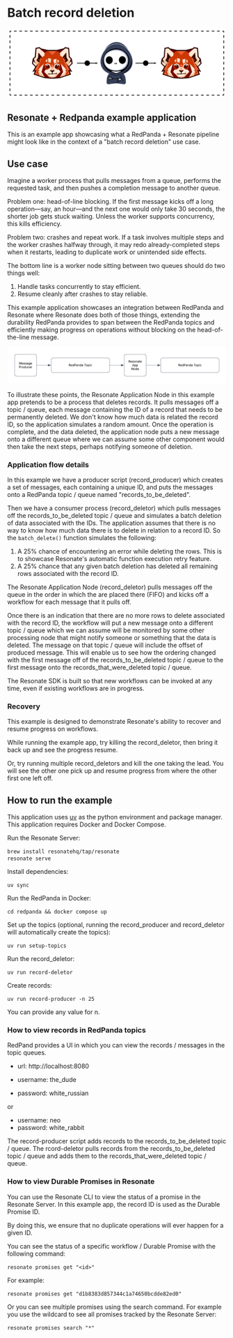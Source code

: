 # Batch record deletion

![RedPanda+Resonate header image](./static/Redpanda+Resonate.png)

## Resonate + Redpanda example application

This is an example app showcasing what a RedPanda + Resonate pipeline might look like in the context of a "batch record deletion" use case.

## Use case

Imagine a worker process that pulls messages from a queue, performs the requested task, and then pushes a completion message to another queue.

Problem one: head-of-line blocking.
If the first message kicks off a long operation—say, an hour—and the next one would only take 30 seconds, the shorter job gets stuck waiting. Unless the worker supports concurrency, this kills efficiency.

Problem two: crashes and repeat work.
If a task involves multiple steps and the worker crashes halfway through, it may redo already-completed steps when it restarts, leading to duplicate work or unintended side effects.

The bottom line is a worker node sitting between two queues should do two things well:

1. Handle tasks concurrently to stay efficient.
2. Resume cleanly after crashes to stay reliable.

This example application showcases an integration between RedPanda and Resonate where Resonate does both of those things, extending the durability RedPanda provides to span between the RedPanda topics and efficiently making progress on operations without blocking on the head-of-the-line message.

![RedPanda+Resonate component diagram](./static/redpanda+resonate-component-diagram.png)

To illustrate these points, the Resonate Application Node in this example app pretends to be a process that deletes records. It pulls messages off a topic / queue, each message containing the ID of a record that needs to be permanently deleted. We don't know how much data is related the record ID, so the application simulates a random amount. Once the operation is complete, and the data deleted, the application node puts a new message onto a different queue where we can assume some other component would then take the next steps, perhaps notifying someone of deletion.

### Application flow details

In this example we have a producer script (record_producer) which creates a set of messages, each containing a unique ID, and puts the messages onto a RedPanda topic / queue named "records_to_be_deleted".

Then we have a consumer process (record_deletor) which pulls messages off the records_to_be_deleted topic / queue and simulates a batch deletion of data associated with the IDs. The application assumes that there is no way to know how much data there is to delete in relation to a record ID. So the `batch_delete()` function simulates the following:

1. A 25% chance of encountering an error while deleting the rows. This is to showcase Resonate's automatic function execution retry feature.
2. A 25% chance that any given batch deletion has deleted all remaining rows associated with the record ID.

The Resonate Application Node (record_deletor) pulls messages off the queue in the order in which the are placed there (FIFO) and kicks off a workflow for each message that it pulls off.

Once there is an indication that there are no more rows to delete associated with the record ID, the workflow will put a new message onto a different topic / queue which we can assume will be monitored by some other processing node that might notify someone or something that the data is deleted.
The message on that topic / queue will include the offset of produced message. This will enable us to see how the ordering changed with the first message off of the records_to_be_deleted topic / queue to the first message onto the records_that_were_deleted topic / queue.

The Resonate SDK is built so that new workflows can be invoked at any time, even if existing workflows are in progress.

### Recovery

This example is designed to demonstrate Resonate's ability to recover and resume progress on workflows.

While running the example app, try killing the record_deletor, then bring it back up and see the progress resume.

Or, try running multiple record_deletors and kill the one taking the lead. You will see the other one pick up and resume progress from where the other first one left off.

## How to run the example

This application uses [uv](https://docs.astral.sh/uv/) as the python environment and package manager.
This application requires Docker and Docker Compose.

Run the Resonate Server:

```shell
brew install resonatehq/tap/resonate
resonate serve
```

Install dependencies:

```shell
uv sync
```

Run the RedPanda in Docker:

```shell
cd redpanda && docker compose up
```

Set up the topics (optional, running the record_producer and record_deletor will automatically create the topics):

```shell
uv run setup-topics
```

Run the record_deletor:

```shell
uv run record-deletor
```

Create records:

```shell
uv run record-producer -n 25
```

You can provide any value for n.

### How to view records in RedPanda topics

RedPand provides a UI in which you can view the records / messages in the topic queues.

- url: http://localhost:8080

- username: the_dude
- password: white_russian

or

- username: neo
- password: white_rabbit

The record-producer script adds records to the records_to_be_deleted topic / queue.
The rcord-deletor pulls records from the records_to_be_deleted topic / queue and adds them to the records_that_were_deleted topic / queue.

### How to view Durable Promises in Resonate

You can use the Resonate CLI to view the status of a promise in the Resonate Server.
In this example app, the record ID is used as the Durable Promise ID.

By doing this, we ensure that no duplicate operations will ever happen for a given ID.

You can see the status of a specific workflow / Durable Promise with the following command:

```shell
resonate promises get "<id>"
```

For example:

```shell
resonate promises get "d1b8383d857344c1a74650bcdde82ed0"
```

Or you can see multiple promises using the search command. For example you use the wildcard to see all promises tracked by the Resonate Server:

```shell
resonate promises search "*"
```
